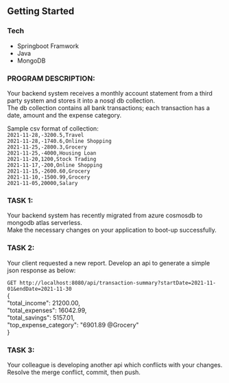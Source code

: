 ## Getting Started

### Tech

- Springboot Framwork
- Java
- MongoDB

### PROGRAM DESCRIPTION:

Your backend system receives a monthly account statement from a third party system and stores it into a nosql db  collection.  
The db collection contains all bank transactions; each transaction has a date, amount and the expense category.  

Sample csv format of collection:  
`2021-11-28,-3200.5,Travel`  
`2021-11-28,-1740.6,Online Shopping`  
`2021-11-25,-2800.3,Grocery`  
`2021-11-25,-4000,Housing Loan`  
`2021-11-20,1200,Stock Trading`  
`2021-11-17,-200,Online Shopping`  
`2021-11-15,-2600.60,Grocery`  
`2021-11-10,-1500.99,Grocery`  
`2021-11-05,20000,Salary`  



### TASK 1:

Your backend system has recently migrated from azure cosmosdb to mongodb atlas serverless.  
Make the necessary changes on your application to boot-up successfully.  



### TASK 2:

Your client requested a new report. Develop an api to generate a simple json response as below:

`GET http://localhost:8080/api/transaction-summary?startDate=2021-11-01&endDate=2021-11-30`  
{  
"total_income": 21200.00,  
"total_expenses": 16042.99,  
"total_savings": 5157.01,  
"top_expense_category": "6901.89 @Grocery"  
}



### TASK 3:

Your colleague is developing another api which conflicts with your changes.  
Resolve the merge conflict, commit, then push.  
